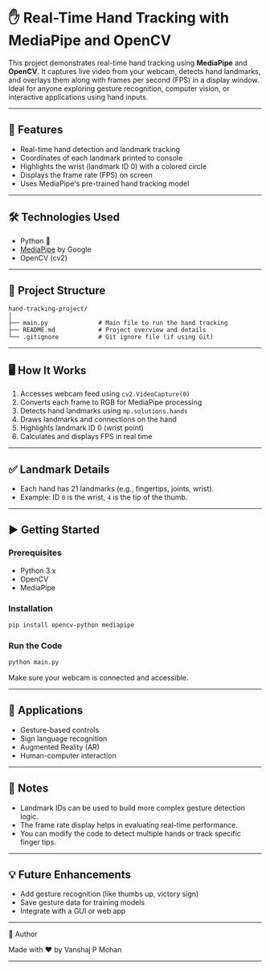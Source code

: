 # ✋ Real-Time Hand Tracking with MediaPipe and OpenCV

This project demonstrates real-time hand tracking using **MediaPipe** and **OpenCV**. It captures live video from your webcam, detects hand landmarks, and overlays them along with frames per second (FPS) in a display window. Ideal for anyone exploring gesture recognition, computer vision, or interactive applications using hand inputs.

---

## 🚀 Features

* Real-time hand detection and landmark tracking
* Coordinates of each landmark printed to console
* Highlights the wrist (landmark ID 0) with a colored circle
* Displays the frame rate (FPS) on screen
* Uses MediaPipe's pre-trained hand tracking model

---

## 🛠️ Technologies Used

* Python 🐍
* [MediaPipe](https://google.github.io/mediapipe/) by Google
* OpenCV (cv2)

---

## 📂 Project Structure

```plaintext
hand-tracking-project/
│
├── main.py              # Main file to run the hand tracking
├── README.md            # Project overview and details
└── .gitignore           # Git ignore file (if using Git)
```

---

## 🖥️ How It Works

1. Accesses webcam feed using `cv2.VideoCapture(0)`
2. Converts each frame to RGB for MediaPipe processing
3. Detects hand landmarks using `mp.solutions.hands`
4. Draws landmarks and connections on the hand
5. Highlights landmark ID 0 (wrist point)
6. Calculates and displays FPS in real time

---

## ✅ Landmark Details

* Each hand has 21 landmarks (e.g., fingertips, joints, wrist).
* Example: ID `0` is the wrist, `4` is the tip of the thumb.

---

## ▶️ Getting Started

### Prerequisites

* Python 3.x
* OpenCV
* MediaPipe

### Installation

```bash
pip install opencv-python mediapipe
```

### Run the Code

```bash
python main.py
```

Make sure your webcam is connected and accessible.

---

## 🙌 Applications

* Gesture-based controls
* Sign language recognition
* Augmented Reality (AR)
* Human-computer interaction

---

## 📌 Notes

* Landmark IDs can be used to build more complex gesture detection logic.
* The frame rate display helps in evaluating real-time performance.
* You can modify the code to detect multiple hands or track specific finger tips.

---

## 💡 Future Enhancements

* Add gesture recognition (like thumbs up, victory sign)
* Save gesture data for training models
* Integrate with a GUI or web app

---

👤 Author

Made with ❤️ by Vanshaj P Mohan

---
